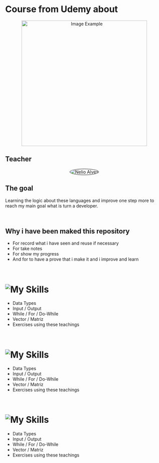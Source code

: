 <!--- # "Can be a image or a gift from the project pages" -->

<!-- <p align="center">
  <img src="../.github/example.png" alt="Project Name">
</p> -->

# Course from Udemy about 

<p align="center">
    <img src="https://github.com/sergioferreiira/LogicaCom_C/blob/main/img/curso.png" alt="Image Example" width="400px">
</p>

## Teacher



<p align="center" border-radius = 50%>
    <img src='https://img-c.udemycdn.com/user/200_H/23896614_cac2_7.jpg' alt="Nelio Alves" link="https://www.udemy.com/user/nelio-alves/" style="border: 2px solid  gray; border-radius:50%">
</p>

<!--- # "Verify icons availability here https://github.com/tandpfun/skill-icons" -->

<!-- [![My Skills](https://skillicons.dev/icons?i=python,java,c,cpp,cs)](https://skillicons.dev) -->

## The goal

Learning the logic about these languages and improve one step more to reach my main goal what is turn a developer.

<br>  

## Why i have been maked this repository

- For record what i have seen and reuse if necessary
- For take notes 
- For show my progress 
- And for to have a prove that i make it and i improve and learn

<br>  

# ![My Skills](https://skillicons.dev/icons?i=c)


- Data Types
- Input / Output
- While / For / Do-While
- Vector / Matriz
- Exercises using these teachings

<br>  

# ![My Skills](https://skillicons.dev/icons?i=cs)

- Data Types
- Input / Output
- While / For / Do-While
- Vector / Matriz
- Exercises using these teachings

<br>  

# ![My Skills](https://skillicons.dev/icons?i=java)

- Data Types
- Input / Output
- While / For / Do-While
- Vector / Matriz
- Exercises using these teachings
